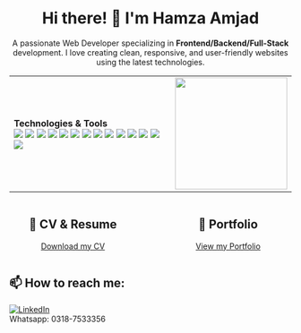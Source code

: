 <h1 align="center"> Hi there! 👋 I'm Hamza Amjad</h1>

<p align="center">
  A passionate Web Developer specializing in <strong>Frontend/Backend/Full-Stack</strong> development. I love creating clean, responsive, and user-friendly websites using the latest technologies.
</p>

<!-- Table with Technologies & Tools and GIF -->
<table align="center">
  <tr>
    <td>
      <strong>Technologies & Tools</strong><br/>
      <img src="https://img.shields.io/badge/-HTML5-E34F26?style=flat-square&logo=html5&logoColor=white"/>
      <img src="https://img.shields.io/badge/-CSS3-1572B6?style=flat-square&logo=css3"/>
      <img src="https://img.shields.io/badge/-JavaScript-F7DF1E?style=flat-square&logo=javascript&logoColor=black"/>
      <img src="https://img.shields.io/badge/-Bootstrap-563D7C?style=flat-square&logo=bootstrap"/>
      <img src="https://img.shields.io/badge/-PHP-777BB4?style=flat-square&logo=php&logoColor=white"/>
      <img src="https://img.shields.io/badge/-.NET-512BD4?style=flat-square&logo=.net&logoColor=white"/>
      <img src="https://img.shields.io/badge/-Python-3776AB?style=flat-square&logo=python&logoColor=white"/>
      <img src="https://img.shields.io/badge/-Laravel-F05340?style=flat-square&logo=laravel&logoColor=white"/>
      <img src="https://img.shields.io/badge/-Flask-000000?style=flat-square&logo=flask&logoColor=white"/>
      <img src="https://img.shields.io/badge/-Django-092E20?style=flat-square&logo=django&logoColor=white"/>
      <img src="https://img.shields.io/badge/-jQuery-0769AD?style=flat-square&logo=jquery&logoColor=white"/>
      <img src="https://img.shields.io/badge/-MySQL-4479A1?style=flat-square&logo=mysql&logoColor=white"/>
      <img src="https://img.shields.io/badge/-Firebase-FFCA28?style=flat-square&logo=firebase&logoColor=black"/>
      <img src="https://img.shields.io/badge/-Git-F05032?style=flat-square&logo=git"/>
    </td>
    <td align="center">
      <img src="https://i.giphy.com/media/v1.Y2lkPTc5MGI3NjExMGdya3E3ZDI0ZXF3dXFveWd1ZXphb3FyeDNsMWN6aXFvbTIyOXcxdCZlcD12MV9pbnRlcm5hbF9naWZfYnlfaWQmY3Q9Zw/RbDKaczqWovIugyJmW/giphy.gif" width="200px"/>
    </td>
  </tr>
</table>
<div style="display: flex; justify-content: space-between;">

<div style="width: 45%; text-align: center;">
  <h2>📂 CV & Resume</h2>
  <p>
    <a href="https://github.com/user-attachments/files/17473665/web.developer.CV.HAMZA.AMJAD.pdf" target="_blank">Download my CV</a>
  </p>
</div>

<div style="width: 45%; text-align: center;">
  <h2>📂 Portfolio</h2>
  <p>
    <a href="https://react-portfolio-website-rust.vercel.app/#" target="_blank">View my Portfolio</a>
  </p>
</div>

</div>

<h2>📫 How to reach me:</h2>
<p>
  <a href="https://www.linkedin.com/in/hamza-amjad-0a3aaa228?utm_source=share&utm_campaign=share_via&utm_content=profile&utm_medium=android_app">
    <img src="https://img.shields.io/badge/LinkedIn-blue?style=flat-square&logo=linkedin" alt="LinkedIn"/>
  </a>
  <br/>
  Whatsapp: 0318-7533356
</p>
